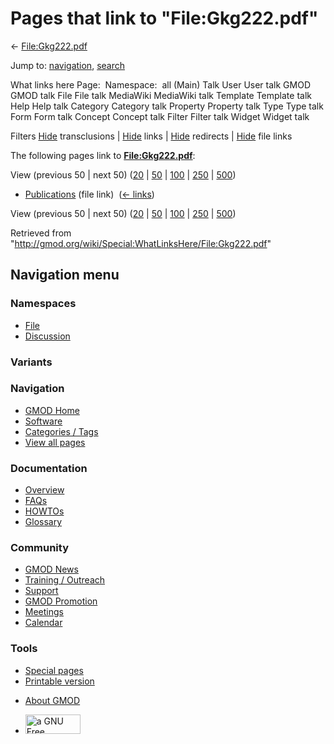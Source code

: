<div id="mw-page-base" class="noprint">

</div>

<div id="mw-head-base" class="noprint">

</div>

<div id="content" class="mw-body" role="main">

<span id="top"></span>

<div id="mw-js-message" style="display:none;">

</div>



# <span dir="auto">Pages that link to "File:Gkg222.pdf"</span>

<div id="bodyContent">

<div id="contentSub">

← [File:Gkg222.pdf](/wiki/File:Gkg222.pdf "File:Gkg222.pdf")

</div>

<div id="jump-to-nav" class="mw-jump">

Jump to: [navigation](#mw-navigation), [search](#p-search)

</div>

<div id="mw-content-text">

What links here Page:  Namespace:  all (Main) Talk User User talk GMOD
GMOD talk File File talk MediaWiki MediaWiki talk Template Template talk
Help Help talk Category Category talk Property Property talk Type Type
talk Form Form talk Concept Concept talk Filter Filter talk Widget
Widget talk

Filters
[Hide](/mediawiki/index.php?title=Special:WhatLinksHere/File:Gkg222.pdf&hidetrans=1 "Special:WhatLinksHere/File:Gkg222.pdf")
transclusions \|
[Hide](/mediawiki/index.php?title=Special:WhatLinksHere/File:Gkg222.pdf&hidelinks=1 "Special:WhatLinksHere/File:Gkg222.pdf")
links \|
[Hide](/mediawiki/index.php?title=Special:WhatLinksHere/File:Gkg222.pdf&hideredirs=1 "Special:WhatLinksHere/File:Gkg222.pdf")
redirects \|
[Hide](/mediawiki/index.php?title=Special:WhatLinksHere/File:Gkg222.pdf&hideimages=1 "Special:WhatLinksHere/File:Gkg222.pdf")
file links

The following pages link to
**[File:Gkg222.pdf](/wiki/File:Gkg222.pdf "File:Gkg222.pdf")**:

View (previous 50 \| next 50)
([20](/mediawiki/index.php?title=Special:WhatLinksHere/File:Gkg222.pdf&limit=20 "Special:WhatLinksHere/File:Gkg222.pdf")
\|
[50](/mediawiki/index.php?title=Special:WhatLinksHere/File:Gkg222.pdf&limit=50 "Special:WhatLinksHere/File:Gkg222.pdf")
\|
[100](/mediawiki/index.php?title=Special:WhatLinksHere/File:Gkg222.pdf&limit=100 "Special:WhatLinksHere/File:Gkg222.pdf")
\|
[250](/mediawiki/index.php?title=Special:WhatLinksHere/File:Gkg222.pdf&limit=250 "Special:WhatLinksHere/File:Gkg222.pdf")
\|
[500](/mediawiki/index.php?title=Special:WhatLinksHere/File:Gkg222.pdf&limit=500 "Special:WhatLinksHere/File:Gkg222.pdf"))

- [Publications](/wiki/Publications "Publications") (file link) ‎
  <span class="mw-whatlinkshere-tools">([←
  links](/mediawiki/index.php?title=Special:WhatLinksHere&target=Publications "Special:WhatLinksHere"))</span>

View (previous 50 \| next 50)
([20](/mediawiki/index.php?title=Special:WhatLinksHere/File:Gkg222.pdf&limit=20 "Special:WhatLinksHere/File:Gkg222.pdf")
\|
[50](/mediawiki/index.php?title=Special:WhatLinksHere/File:Gkg222.pdf&limit=50 "Special:WhatLinksHere/File:Gkg222.pdf")
\|
[100](/mediawiki/index.php?title=Special:WhatLinksHere/File:Gkg222.pdf&limit=100 "Special:WhatLinksHere/File:Gkg222.pdf")
\|
[250](/mediawiki/index.php?title=Special:WhatLinksHere/File:Gkg222.pdf&limit=250 "Special:WhatLinksHere/File:Gkg222.pdf")
\|
[500](/mediawiki/index.php?title=Special:WhatLinksHere/File:Gkg222.pdf&limit=500 "Special:WhatLinksHere/File:Gkg222.pdf"))

</div>

<div class="printfooter">

Retrieved from
"<http://gmod.org/wiki/Special:WhatLinksHere/File:Gkg222.pdf>"

</div>

<div id="catlinks" class="catlinks catlinks-allhidden">

</div>

<div class="visualClear">

</div>

</div>

</div>

<div id="mw-navigation">

## Navigation menu

<div id="mw-head">



<div id="left-navigation">

<div id="p-namespaces" class="vectorTabs" role="navigation"
aria-labelledby="p-namespaces-label">

### Namespaces

- <span id="ca-nstab-image"><a href="/wiki/File:Gkg222.pdf" accesskey="c"
  title="View the file page [c]">File</a></span>
- <span id="ca-talk"><a
  href="/mediawiki/index.php?title=File_talk:Gkg222.pdf&amp;action=edit&amp;redlink=1"
  accesskey="t"
  title="Discussion about the content page [t]">Discussion</a></span>

</div>

<div id="p-variants" class="vectorMenu emptyPortlet" role="navigation"
aria-labelledby="p-variants-label">

### 

### Variants[](#)

<div class="menu">

</div>

</div>

</div>

<div id="right-navigation">





</div>



</div>

</div>

</div>

<div id="mw-panel">

<div id="p-logo" role="banner">

<a href="/wiki/Main_Page"
style="background-image: url(http://gmod.org/images/GMOD-cogs.png);"
title="Visit the main page"></a>

</div>

<div id="p-Navigation" class="portal" role="navigation"
aria-labelledby="p-Navigation-label">

### Navigation

<div class="body">

- <span id="n-GMOD-Home">[GMOD Home](/wiki/Main_Page)</span>
- <span id="n-Software">[Software](/wiki/GMOD_Components)</span>
- <span id="n-Categories-.2F-Tags">[Categories /
  Tags](/wiki/Categories)</span>
- <span id="n-View-all-pages">[View all
  pages](/wiki/Special:AllPages)</span>

</div>

</div>

<div id="p-Documentation" class="portal" role="navigation"
aria-labelledby="p-Documentation-label">

### Documentation

<div class="body">

- <span id="n-Overview">[Overview](/wiki/Overview)</span>
- <span id="n-FAQs">[FAQs](/wiki/Category:FAQ)</span>
- <span id="n-HOWTOs">[HOWTOs](/wiki/Category:HOWTO)</span>
- <span id="n-Glossary">[Glossary](/wiki/Glossary)</span>

</div>

</div>

<div id="p-Community" class="portal" role="navigation"
aria-labelledby="p-Community-label">

### Community

<div class="body">

- <span id="n-GMOD-News">[GMOD News](/wiki/GMOD_News)</span>
- <span id="n-Training-.2F-Outreach">[Training /
  Outreach](/wiki/Training_and_Outreach)</span>
- <span id="n-Support">[Support](/wiki/Support)</span>
- <span id="n-GMOD-Promotion">[GMOD
  Promotion](/wiki/GMOD_Promotion)</span>
- <span id="n-Meetings">[Meetings](/wiki/Meetings)</span>
- <span id="n-Calendar">[Calendar](/wiki/Calendar)</span>

</div>

</div>

<div id="p-tb" class="portal" role="navigation"
aria-labelledby="p-tb-label">

### Tools

<div class="body">

- <span id="t-specialpages"><a href="/wiki/Special:SpecialPages" accesskey="q"
  title="A list of all special pages [q]">Special pages</a></span>
- <span id="t-print"><a
  href="/mediawiki/index.php?title=Special:WhatLinksHere/File:Gkg222.pdf&amp;printable=yes"
  rel="alternate" accesskey="p"
  title="Printable version of this page [p]">Printable version</a></span>

</div>

</div>

</div>

</div>

<div id="footer" role="contentinfo">

- <span id="footer-places-about">[About
  GMOD](/wiki/GMOD:About "GMOD:About")</span>

<!-- -->

- <span id="footer-copyrightico">[<img src="http://www.gnu.org/graphics/gfdl-logo-small.png" width="88"
  height="31" alt="a GNU Free Documentation License" />](http://www.gnu.org/licenses/fdl-1.3.html)</span>




</div>
